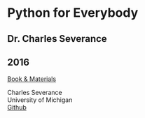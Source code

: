 # Python for Everybody
## Dr. Charles Severance
## 2016

[Book & Materials](https://www.py4e.com/)

Charles Severance  
University of Michigan  
[Github](https://github.com/csev)
